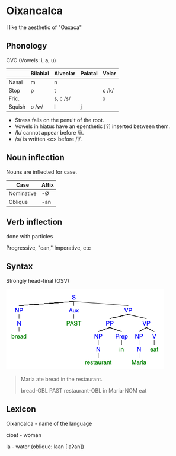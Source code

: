 # Oixancalca

I like the aesthetic of "Oaxaca"

## Phonology

CVC (Vowels: i, a, u)

|         | Bilabial | Alveolar | Palatal | Velar |
|---------|----------|----------|---------|-------|
| Nasal   | m        | n        |         |       |
| Stop    | p        | t        |         | c /k/ |
| Fric.   |          | s, c /s/ |         | x     |
| Squish  | o /w/    | l        | j       |       |

* Stress falls on the penult of the root.
* Vowels in hiatus have an epenthetic \[ʔ\] inserted between them.
* /k/ cannot appear before /i/.
* /s/ is written \<c\> before /i/.

## Noun inflection

Nouns are inflected for case.

| Case       | Affix  |
|------------|--------|
| Nominative | -Ø     |
| Oblique    | -an    |

## Verb inflection

done with particles

Progressive, "can," Imperative, etc

## Syntax

Strongly head-final (OSV)

![Syntax tree for the sentence "Maria ate bread in the restaurant"](syntax_tree1.png)

> Maria ate bread in the restaurant.
>
> bread-OBL PAST restaurant-OBL in Maria-NOM eat

## Lexicon

Oixancalca - name of the language

cioat - woman

la - water (oblique: laan \[laʔan\])
